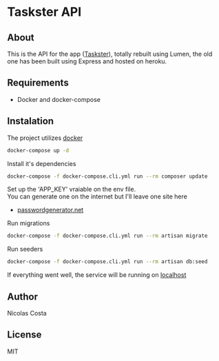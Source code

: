 # Taskster API

## About

This is the API for the app ([Taskster](https://github.com/nicolas-costa/taskster-app)), 
totally rebuilt using Lumen, the old one has been built using Express and hosted on heroku.

## Requirements

- Docker and docker-compose

## Instalation

The project utilizes [docker](https://docs.docker.com/get-docker/)

```bash
docker-compose up -d
```

Install it's dependencies

```bash
docker-compose -f docker-compose.cli.yml run --rm composer update
```

Set up the 'APP_KEY' vraiable on the env file.   
You can generate one on the internet but I'll leave one site here
* [passwordgenerator.net](https://passwordsgenerator.net/)

Run migrations

```bash
docker-compose -f docker-compose.cli.yml run --rm artisan migrate
```

Run seeders

```bash
docker-compose -f docker-compose.cli.yml run --rm artisan db:seed
```

If everything went well, the service will be running on [localhost](http://localhost:8000)

## Author
Nícolas Costa

##  License
MIT
